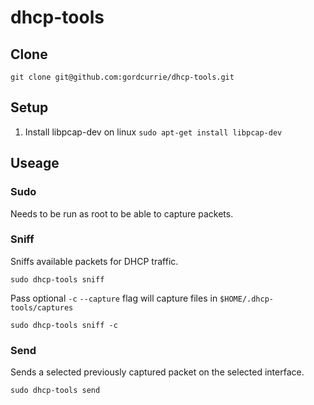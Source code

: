 # dhcp-tools

## Clone

`git clone git@github.com:gordcurrie/dhcp-tools.git`

## Setup

1. Install libpcap-dev on linux `sudo apt-get install libpcap-dev`

## Useage

### Sudo

Needs to be run as root to be able to capture packets.

### Sniff

Sniffs available packets for DHCP traffic.

`sudo dhcp-tools sniff`

Pass optional `-c` `--capture` flag will capture files in `$HOME/.dhcp-tools/captures`

`sudo dhcp-tools sniff -c`

### Send

Sends a selected previously captured packet on the selected interface.

`sudo dhcp-tools send`
